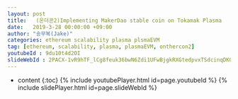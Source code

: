 ```yaml
---
layout: post
title:   (온더콘2)Implementing MakerDao stable coin on Tokamak Plasma
date:   2019-3-28 00:00:00 +09:00
author: "송무복(Jake)"
categories: ethereum scalability plasma plsmaEVM
tag: [ethereum, scalability, plasma, plasmaEVM, onthercon2]
youtubeId : 9du10t4d2OI
slideWebId : 2PACX-1vR9hTF_lCg8feuk36bwN6Zdi1UFwBjgkRXGtedpvxTSdcinqDKGHxei0gsOECp07YrsLK66hru18ykS
---
```

* content
{:toc}
{% include youtubePlayer.html id=page.youtubeId %}
{% include slidePlayer.html id=page.slideWebId %}
